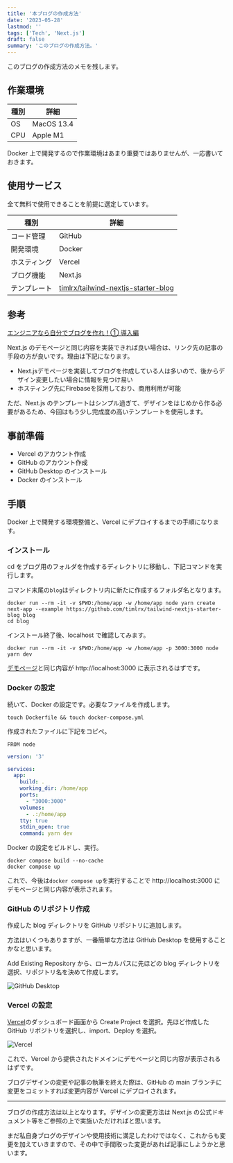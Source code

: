 ```yaml
---
title: '本ブログの作成方法'
date: '2023-05-28'
lastmod: ''
tags: ['Tech', 'Next.js']
draft: false
summary: 'このブログの作成方法。'
---
```


このブログの作成方法のメモを残します。

## 作業環境

| 種別 | 詳細       |
| ---- | ---------- |
| OS   | MacOS 13.4 |
| CPU  | Apple M1   |

Docker 上で開発するので作業環境はあまり重要ではありませんが、一応書いておきます。

## 使用サービス

全て無料で使用できることを前提に選定しています。

| 種別         | 詳細                                                                                          |
| ------------ | --------------------------------------------------------------------------------------------- |
| コード管理   | GitHub                                                                                        |
| 開発環境     | Docker                                                                                        |
| ホスティング | Vercel                                                                                        |
| ブログ機能   | Next.js                                                                                       |
| テンプレート | [timlrx/tailwind-nextjs-starter-blog](https://github.com/timlrx/tailwind-nextjs-starter-blog) |

## 参考

[エンジニアなら自分でブログを作れ！① 導入編](https://zenn.dev/miketako3/articles/9b2b1a9ec13901)

Next.js のデモページと同じ内容を実装できれば良い場合は、リンク先の記事の手段の方が良いです。理由は下記になります。
- Next.jsデモページを実装してブログを作成している人は多いので、後からデザイン変更したい場合に情報を見つけ易い
- ホスティング先にFirebaseを採用しており、商用利用が可能

ただ、Next.js のテンプレートはシンプル過ぎて、デザインをはじめから作る必要があるため、今回はもう少し完成度の高いテンプレートを使用します。

## 事前準備

- Vercel のアカウント作成
- GitHub のアカウント作成
- GitHub Desktop のインストール
- Docker のインストール

## 手順

Docker 上で開発する環境整備と、Vercel にデプロイするまでの手順になります。

### インストール

cd をブログ用のフォルダを作成するディレクトリに移動し、下記コマンドを実行します。

コマンド末尾の`blog`はディレクトリ内に新たに作成するフォルダ名となります。

```
docker run --rm -it -v $PWD:/home/app -w /home/app node yarn create next-app --example https://github.com/timlrx/tailwind-nextjs-starter-blog blog
cd blog
```

インストール終了後、localhost で確認してみます。

```
docker run --rm -it -v $PWD:/home/app -w /home/app -p 3000:3000 node yarn dev
```

[デモページ](https://tailwind-nextjs-starter-blog.vercel.app)と同じ内容が http://localhost:3000 に表示されるはずです。

### Docker の設定

続いて、Docker の設定です。必要なファイルを作成します。

```
touch Dockerfile && touch docker-compose.yml
```

作成されたファイルに下記をコピペ。

```:Dockerfile
FROM node
```

```yml:docker-compose.yml
version: '3'

services:
  app:
    build: .
    working_dir: /home/app
    ports:
      - "3000:3000"
    volumes:
      - .:/home/app
    tty: true
    stdin_open: true
    command: yarn dev
```

Docker の設定をビルドし、実行。

```
docker compose build --no-cache
docker compose up
```

これで、今後は`docker compose up`を実行することで http://localhost:3000 にデモページと同じ内容が表示されます。

### GitHub のリポジトリ作成

作成した blog ディレクトリを GitHub リポジトリに追加します。

方法はいくつもありますが、一番簡単な方法は GitHub Desktop を使用することかなと思います。

Add Existing Repository から、ローカルパスに先ほどの blog ディレクトリを選択、リポジトリ名を決めて作成します。

![GitHub Desktop](/static/images/how-to-create-a-blog/GitHub-Desktop.png)

### Vercel の設定

[Vercel](https://vercel.com/dashboard)のダッシュボード画面から Create Project を選択。先ほど作成した GitHub リポジトリを選択し、import、Deploy を選択。

![Vercel](/static/images/how-to-create-a-blog/Vercel.png)

これで、Vercel から提供されたドメインにデモページと同じ内容が表示されるはずです。

ブログデザインの変更や記事の執筆を終えた際は、GitHub の main ブランチに変更をコミットすれば変更内容が Vercel にデプロイされます。

---

ブログの作成方法は以上となります。デザインの変更方法は Next.js の公式ドキュメント等をご参照の上で実施いただければと思います。

まだ私自身ブログのデザインや使用技術に満足したわけではなく、これからも変更を加えていきますので、その中で手間取った変更があれば記事にしようかと思います。
